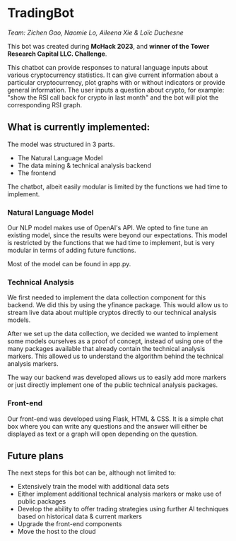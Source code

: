 # TradingBot
*Team: Zichen Gao, Naomie Lo, Aileena Xie & Loïc Duchesne*

This bot was created during **McHack 2023**, and **winner of the Tower Research Capital LLC. Challenge**.

This chatbot can provide responses to natural language inputs about various cryptocurrency statistics. It can give current information about a particular cryptocurrency, plot graphs with or without indicators or provide general information. The user inputs a question about crypto, for example: "show the RSI call back for crypto in last month" and the bot will plot the corresponding RSI graph.

## What is currently implemented:
The model was structured in 3 parts.

- The Natural Language Model
- The data mining & technical analysis backend
- The frontend

The chatbot, albeit easily modular is limited by the functions we had time to implement.

### Natural Language Model
Our NLP model makes use of OpenAI's API. We opted to fine tune an existing model, since the results were beyond our expectations. This model is restricted by the functions that we had time to implement, but is very modular in terms of adding future functions.

Most of the model can be found in app.py.

### Technical Analysis
We first needed to implement the data collection component for this backend. We did this by using the yfinance package. This would allow us to stream live data about multiple cryptos directly to our technical analysis models.

After we set up the data collection, we decided we wanted to implement some models ourselves as a proof of concept, instead of using one of the many packages available that already contain the technical analysis markers. This allowed us to understand the algorithm behind the technical analysis markers.

The way our backend was developed allows us to easily add more markers or just directly implement one of the public technical analysis packages.

### Front-end
Our front-end was developed using Flask, HTML & CSS. It is a simple chat box where you can write any questions and the answer will either be displayed as text or a graph will open depending on the question.

## Future plans
The next steps for this bot can be, although not limited to:

- Extensively train the model with additional data sets
- Either implement additional technical analysis markers or make use of public packages
- Develop the ability to offer trading strategies using further AI techniques based on historical data & current markers
- Upgrade the front-end components
- Move the host to the cloud


